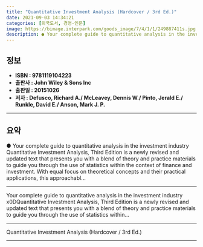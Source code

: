 ```yaml
---
title: "Quantitative Investment Analysis (Hardcover / 3rd Ed.)"
date: 2021-09-03 14:34:21
categories: [외국도서, 경영-인문]
image: https://bimage.interpark.com/goods_image/7/4/1/1/249887411s.jpg
description: ● Your complete guide to quantitative analysis in the investment industry Quantitative Investment Analysis, Third Edition is a newly revised and updated text t
---
```


## **정보**

- **ISBN : 9781119104223**
- **출판사 : John Wiley & Sons Inc**
- **출판일 : 20151026**
- **저자 : Defusco, Richard A./ McLeavey, Dennis W./ Pinto, Jerald E./ Runkle, David E./ Anson, Mark J. P.**

------



## **요약**

●  Your complete guide to quantitative analysis in the investment industry Quantitative Investment Analysis, Third Edition is a newly revised and updated text that presents you with a blend of theory and practice materials to guide you through the use of statistics within the context of finance and investment. With equal focus on theoretical concepts and their practical applications, this approachabl...

------

Your complete guide to quantitative analysis in the investment industry x0DQuantitative Investment Analysis, Third Edition is a newly revised and updated text that presents you with a blend of theory and practice materials to guide you through the use of statistics within... 

------


Quantitative Investment Analysis (Hardcover / 3rd Ed.) 

------


